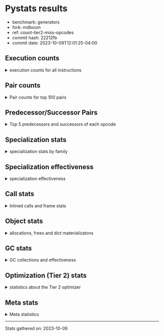 
# Pystats results

- benchmark: generators
- fork: mdboom
- ref: count-tier2-miss-opcodes
- commit hash: 22212fb
- commit date: 2023-10-09T12:01:25-04:00

## Execution counts

<details>
<summary> execution counts for all instructions </summary>

|Name | Count | Self | Cumulative | Miss ratio | 
|---|---:|---:|---:|---:|
| RESUME_CHECK | 418,551,420 | 17.5% | 17.5% | 0.0% |
| YIELD_VALUE | 376,548,780 | 15.8% | 33.3% |  |
| SEND_GEN | 376,548,480 | 15.8% | 49.1% |  |
| JUMP_BACKWARD_NO_INTERRUPT | 352,548,180 | 14.8% | 63.8% |  |
| LOAD_FAST | 138,007,080 | 5.8% | 69.6% |  |
| LOAD_ATTR_INSTANCE_VALUE | 96,002,100 | 4.0% | 73.6% |  |
| POP_TOP | 72,001,560 | 3.0% | 76.6% |  |
| LOAD_CONST | 60,004,200 | 2.5% | 79.1% |  |
| POP_JUMP_IF_FALSE | 60,002,520 | 2.5% | 81.6% |  |
| STORE_FAST | 42,002,340 | 1.8% | 83.4% |  |
| RETURN_CONST | 36,001,920 | 1.5% | 84.9% |  |
| LOAD_FAST_LOAD_FAST | 30,003,000 | 1.3% | 86.2% |  |
| TO_BOOL_NONE | 24,207,680 | 1.0% | 87.2% | 45.2% |
| TO_BOOL_ALWAYS_TRUE | 24,206,720 | 1.0% | 88.2% | 45.2% |
| INTERPRETER_EXIT | 24,001,260 | 1.0% | 89.2% |  |
| RETURN_GENERATOR | 24,000,600 | 1.0% | 90.2% |  |
| END_SEND | 24,000,300 | 1.0% | 91.2% |  |
| GET_YIELD_FROM_ITER | 24,000,300 | 1.0% | 92.2% |  |
| JUMP_BACKWARD | 24,000,240 | 1.0% | 93.2% |  |
| FOR_ITER_GEN | 24,000,240 | 1.0% | 94.2% |  |
| LOAD_GLOBAL_MODULE | 18,002,080 | 0.8% | 95.0% |  |
| STORE_ATTR_INSTANCE_VALUE | 18,001,800 | 0.8% | 95.7% |  |
| LOAD_GLOBAL_BUILTIN | 12,001,680 | 0.5% | 96.2% |  |
| RETURN_VALUE | 12,001,320 | 0.5% | 96.7% |  |
| CALL_LEN | 12,001,320 | 0.5% | 97.2% |  |
| CALL_PY_EXACT_ARGS | 12,001,320 | 0.5% | 97.7% |  |
| COMPARE_OP_INT | 12,001,320 | 0.5% | 98.2% |  |
| BINARY_SLICE | 12,001,200 | 0.5% | 98.7% |  |
| BINARY_OP | 6,002,080 | 0.3% | 99.0% |  |
| BINARY_SUBSCR | 6,002,060 | 0.3% | 99.2% |  |
| EXIT_INIT_CHECK | 6,000,600 | 0.3% | 99.5% |  |
| BINARY_OP_ADD_INT | 6,000,600 | 0.3% | 99.7% |  |
| CALL_ALLOC_AND_ENTER_INIT | 6,000,600 | 0.3% | 100.0% |  |
| CALL | 400 | 0.0% | 100.0% |  |
| CALL_BUILTIN_CLASS | 360 | 0.0% | 100.0% |  |
| GET_ITER | 300 | 0.0% | 100.0% |  |
| PUSH_NULL | 300 | 0.0% | 100.0% |  |
| FOR_ITER_RANGE | 300 | 0.0% | 100.0% |  |
| END_FOR | 240 | 0.0% | 100.0% |  |
| LOAD_GLOBAL | 240 | 0.0% | 100.0% |  |
| LOAD_DEREF | 180 | 0.0% | 100.0% |  |
| LOAD_ATTR_MODULE | 160 | 0.0% | 100.0% |  |
| CALL_FUNCTION_EX | 120 | 0.0% | 100.0% |  |
| COMPARE_OP | 80 | 0.0% | 100.0% |  |
| LOAD_ATTR | 80 | 0.0% | 100.0% |  |
| NOP | 60 | 0.0% | 100.0% |  |
| BUILD_LIST | 60 | 0.0% | 100.0% |  |
| CALL_INTRINSIC_1 | 60 | 0.0% | 100.0% |  |
| COPY_FREE_VARS | 60 | 0.0% | 100.0% |  |
| LIST_EXTEND | 60 | 0.0% | 100.0% |  |
| POP_JUMP_IF_TRUE | 60 | 0.0% | 100.0% |  |
| BINARY_OP_SUBTRACT_FLOAT | 60 | 0.0% | 100.0% |  |


</details>

## Pair counts

<details>
<summary> Pair counts for top 100 pairs </summary>

|Pair | Count | Self | Cumulative | 
|---|---:|---:|---:|
| JUMP_BACKWARD_NO_INTERRUPT SEND_GEN | 352,548,180 | 14.8% | 14.8% |
| YIELD_VALUE YIELD_VALUE | 352,548,180 | 14.8% | 29.5% |
| RESUME_CHECK JUMP_BACKWARD_NO_INTERRUPT | 352,548,180 | 14.8% | 44.3% |
| SEND_GEN RESUME_CHECK | 352,548,180 | 14.8% | 59.0% |
| LOAD_FAST LOAD_ATTR_INSTANCE_VALUE | 96,002,100 | 4.0% | 63.1% |
| POP_TOP LOAD_FAST | 39,729,360 | 1.7% | 64.7% |
| POP_JUMP_IF_FALSE LOAD_FAST | 38,272,740 | 1.6% | 66.3% |
| LOAD_FAST LOAD_CONST | 24,002,520 | 1.0% | 67.3% |
| LOAD_ATTR_INSTANCE_VALUE TO_BOOL_NONE | 24,001,080 | 1.0% | 68.3% |
| TO_BOOL_NONE POP_JUMP_IF_FALSE | 24,001,080 | 1.0% | 69.3% |
| CACHE RETURN_GENERATOR | 24,000,600 | 1.0% | 70.3% |
| POP_TOP RESUME_CHECK | 24,000,600 | 1.0% | 71.3% |
| RETURN_GENERATOR INTERPRETER_EXIT | 24,000,600 | 1.0% | 72.4% |
| LOAD_ATTR_INSTANCE_VALUE YIELD_VALUE | 24,000,600 | 1.0% | 73.4% |
| RESUME_CHECK POP_TOP | 24,000,600 | 1.0% | 74.4% |
| RESUME_CHECK LOAD_FAST | 24,000,600 | 1.0% | 75.4% |
| END_SEND POP_TOP | 24,000,300 | 1.0% | 76.4% |
| GET_YIELD_FROM_ITER LOAD_CONST | 24,000,300 | 1.0% | 77.4% |
| LOAD_CONST SEND_GEN | 24,000,300 | 1.0% | 78.4% |
| RETURN_CONST END_SEND | 24,000,300 | 1.0% | 79.4% |
| LOAD_ATTR_INSTANCE_VALUE GET_YIELD_FROM_ITER | 24,000,300 | 1.0% | 80.4% |
| SEND_GEN POP_TOP | 24,000,300 | 1.0% | 81.4% |
| LOAD_ATTR_INSTANCE_VALUE TO_BOOL_ALWAYS_TRUE | 24,000,120 | 1.0% | 82.4% |
| TO_BOOL_ALWAYS_TRUE POP_JUMP_IF_FALSE | 24,000,120 | 1.0% | 83.4% |
| JUMP_BACKWARD FOR_ITER_GEN | 24,000,000 | 1.0% | 84.4% |
| STORE_FAST JUMP_BACKWARD | 24,000,000 | 1.0% | 85.4% |
| YIELD_VALUE STORE_FAST | 24,000,000 | 1.0% | 86.4% |
| FOR_ITER_GEN RESUME_CHECK | 24,000,000 | 1.0% | 87.4% |
| POP_JUMP_IF_FALSE RETURN_CONST | 21,729,780 | 0.9% | 88.3% |
| LOAD_FAST_LOAD_FAST STORE_ATTR_INSTANCE_VALUE | 18,001,800 | 0.8% | 89.1% |
| STORE_FAST LOAD_FAST | 12,001,620 | 0.5% | 89.6% |
| LOAD_GLOBAL_BUILTIN LOAD_FAST | 12,001,380 | 0.5% | 90.1% |
| RESUME_CHECK LOAD_GLOBAL_BUILTIN | 12,001,360 | 0.5% | 90.6% |
| LOAD_CONST COMPARE_OP_INT | 12,001,320 | 0.5% | 91.1% |
| LOAD_FAST CALL_LEN | 12,001,320 | 0.5% | 91.6% |
| CALL_LEN STORE_FAST | 12,001,320 | 0.5% | 92.1% |
| CALL_PY_EXACT_ARGS RESUME_CHECK | 12,001,320 | 0.5% | 92.6% |
| COMPARE_OP_INT POP_JUMP_IF_FALSE | 12,001,320 | 0.5% | 93.1% |
| BINARY_SLICE CALL_PY_EXACT_ARGS | 12,001,200 | 0.5% | 93.6% |
| STORE_ATTR_INSTANCE_VALUE LOAD_FAST_LOAD_FAST | 12,001,200 | 0.5% | 94.1% |
| POP_TOP RETURN_CONST | 8,271,540 | 0.3% | 94.5% |
| STORE_FAST LOAD_GLOBAL_MODULE | 6,000,680 | 0.3% | 94.7% |
| RETURN_VALUE RETURN_VALUE | 6,000,660 | 0.3% | 95.0% |
| BINARY_SUBSCR LOAD_GLOBAL_MODULE | 6,000,600 | 0.3% | 95.2% |
| EXIT_INIT_CHECK RETURN_VALUE | 6,000,600 | 0.3% | 95.5% |
| BINARY_OP STORE_FAST | 6,000,600 | 0.3% | 95.7% |
| LOAD_CONST BINARY_SLICE | 6,000,600 | 0.3% | 96.0% |
| LOAD_CONST BINARY_OP | 6,000,600 | 0.3% | 96.2% |
| LOAD_CONST LOAD_FAST | 6,000,600 | 0.3% | 96.5% |
| LOAD_CONST BINARY_OP_ADD_INT | 6,000,600 | 0.3% | 96.7% |
| LOAD_FAST BINARY_SLICE | 6,000,600 | 0.3% | 97.0% |
| LOAD_FAST_LOAD_FAST BINARY_SUBSCR | 6,000,600 | 0.3% | 97.2% |
| LOAD_FAST_LOAD_FAST LOAD_CONST | 6,000,600 | 0.3% | 97.5% |
| RETURN_CONST EXIT_INIT_CHECK | 6,000,600 | 0.3% | 97.7% |
| BINARY_OP_ADD_INT LOAD_CONST | 6,000,600 | 0.3% | 98.0% |
| CALL_ALLOC_AND_ENTER_INIT RESUME_CHECK | 6,000,600 | 0.3% | 98.2% |
| LOAD_GLOBAL_MODULE LOAD_FAST | 6,000,600 | 0.3% | 98.5% |
| LOAD_GLOBAL_MODULE LOAD_FAST_LOAD_FAST | 6,000,600 | 0.3% | 98.7% |
| LOAD_GLOBAL_MODULE LOAD_GLOBAL_MODULE | 6,000,600 | 0.3% | 99.0% |
| RESUME_CHECK LOAD_FAST_LOAD_FAST | 6,000,600 | 0.3% | 99.2% |
| STORE_ATTR_INSTANCE_VALUE RETURN_CONST | 6,000,600 | 0.3% | 99.5% |
| RETURN_CONST CALL_ALLOC_AND_ENTER_INIT | 3,932,580 | 0.2% | 99.6% |
| RETURN_VALUE LOAD_FAST_LOAD_FAST | 3,932,460 | 0.2% | 99.8% |
| RETURN_CONST LOAD_FAST_LOAD_FAST | 2,068,140 | 0.1% | 99.9% |
| RETURN_VALUE CALL_ALLOC_AND_ENTER_INIT | 2,068,020 | 0.1% | 100.0% |
| TO_BOOL_ALWAYS_TRUE TO_BOOL_NONE | 206,600 | 0.0% | 100.0% |
| TO_BOOL_NONE TO_BOOL_ALWAYS_TRUE | 206,600 | 0.0% | 100.0% |
| BINARY_SUBSCR BINARY_SUBSCR | 1,460 | 0.0% | 100.0% |
| BINARY_OP BINARY_OP | 1,460 | 0.0% | 100.0% |
| CACHE RESUME_CHECK | 600 | 0.0% | 100.0% |
| YIELD_VALUE INTERPRETER_EXIT | 600 | 0.0% | 100.0% |
| LOAD_FAST GET_ITER | 300 | 0.0% | 100.0% |
| END_FOR JUMP_BACKWARD | 240 | 0.0% | 100.0% |
| GET_ITER FOR_ITER_GEN | 240 | 0.0% | 100.0% |
| JUMP_BACKWARD FOR_ITER_RANGE | 240 | 0.0% | 100.0% |
| RETURN_CONST END_FOR | 240 | 0.0% | 100.0% |
| FOR_ITER_GEN POP_TOP | 240 | 0.0% | 100.0% |
| FOR_ITER_RANGE STORE_FAST | 240 | 0.0% | 100.0% |
| PUSH_NULL CALL | 180 | 0.0% | 100.0% |
| LOAD_GLOBAL_BUILTIN LOAD_CONST | 180 | 0.0% | 100.0% |
| LOAD_ATTR_MODULE PUSH_NULL | 160 | 0.0% | 100.0% |
| PUSH_NULL LOAD_FAST | 120 | 0.0% | 100.0% |
| CALL CALL_BUILTIN_CLASS | 120 | 0.0% | 100.0% |
| LOAD_CONST CALL_BUILTIN_CLASS | 120 | 0.0% | 100.0% |
| LOAD_DEREF PUSH_NULL | 120 | 0.0% | 100.0% |
| LOAD_GLOBAL LOAD_GLOBAL_BUILTIN | 120 | 0.0% | 100.0% |
| LOAD_GLOBAL LOAD_GLOBAL_MODULE | 100 | 0.0% | 100.0% |
| LOAD_GLOBAL_MODULE LOAD_ATTR_MODULE | 100 | 0.0% | 100.0% |
| CALL_BUILTIN_CLASS CALL_PY_EXACT_ARGS | 80 | 0.0% | 100.0% |
| LOAD_GLOBAL_MODULE LOAD_GLOBAL_BUILTIN | 80 | 0.0% | 100.0% |
| CACHE POP_TOP | 60 | 0.0% | 100.0% |
| GET_ITER FOR_ITER_RANGE | 60 | 0.0% | 100.0% |
| NOP LOAD_DEREF | 60 | 0.0% | 100.0% |
| POP_TOP NOP | 60 | 0.0% | 100.0% |
| RETURN_VALUE STORE_FAST | 60 | 0.0% | 100.0% |
| BUILD_LIST LOAD_DEREF | 60 | 0.0% | 100.0% |
| CALL POP_TOP | 60 | 0.0% | 100.0% |
| CALL CALL | 60 | 0.0% | 100.0% |
| CALL LOAD_FAST | 60 | 0.0% | 100.0% |
| CALL STORE_FAST | 60 | 0.0% | 100.0% |


</details>

## Predecessor/Successor Pairs

<details>
<summary> Top 5 predecessors and successors of each opcode </summary>

### BINARY_SLICE

<details>
<summary> Successors and predecessors for BINARY_SLICE </summary>

|Predecessors | Count | Percentage | 
|---|---:|---:|
| LOAD_CONST | 6,000,600 | 50.0% |
| LOAD_FAST | 6,000,600 | 50.0% |

|Successors | Count | Percentage | 
|---|---:|---:|
| CALL_PY_EXACT_ARGS | 12,001,200 | 100.0% |


</details>

### CACHE

<details>
<summary> Successors and predecessors for CACHE </summary>

|Successors | Count | Percentage | 
|---|---:|---:|
| RETURN_GENERATOR | 24,000,600 | 100.0% |
| RESUME_CHECK | 600 | 0.0% |
| POP_TOP | 60 | 0.0% |


</details>

### BINARY_SUBSCR

<details>
<summary> Successors and predecessors for BINARY_SUBSCR </summary>

|Predecessors | Count | Percentage | 
|---|---:|---:|
| LOAD_FAST_LOAD_FAST | 6,000,600 | 100.0% |
| BINARY_SUBSCR | 1,460 | 0.0% |

|Successors | Count | Percentage | 
|---|---:|---:|
| LOAD_GLOBAL_MODULE | 6,000,600 | 100.0% |
| BINARY_SUBSCR | 1,460 | 0.0% |


</details>

### END_FOR

<details>
<summary> Successors and predecessors for END_FOR </summary>

|Predecessors | Count | Percentage | 
|---|---:|---:|
| RETURN_CONST | 240 | 100.0% |

|Successors | Count | Percentage | 
|---|---:|---:|
| JUMP_BACKWARD | 240 | 100.0% |


</details>

### END_SEND

<details>
<summary> Successors and predecessors for END_SEND </summary>

|Predecessors | Count | Percentage | 
|---|---:|---:|
| RETURN_CONST | 24,000,300 | 100.0% |

|Successors | Count | Percentage | 
|---|---:|---:|
| POP_TOP | 24,000,300 | 100.0% |


</details>

### EXIT_INIT_CHECK

<details>
<summary> Successors and predecessors for EXIT_INIT_CHECK </summary>

|Predecessors | Count | Percentage | 
|---|---:|---:|
| RETURN_CONST | 6,000,600 | 100.0% |

|Successors | Count | Percentage | 
|---|---:|---:|
| RETURN_VALUE | 6,000,600 | 100.0% |


</details>

### GET_ITER

<details>
<summary> Successors and predecessors for GET_ITER </summary>

|Predecessors | Count | Percentage | 
|---|---:|---:|
| LOAD_FAST | 300 | 100.0% |

|Successors | Count | Percentage | 
|---|---:|---:|
| FOR_ITER_GEN | 240 | 80.0% |
| FOR_ITER_RANGE | 60 | 20.0% |


</details>

### GET_YIELD_FROM_ITER

<details>
<summary> Successors and predecessors for GET_YIELD_FROM_ITER </summary>

|Predecessors | Count | Percentage | 
|---|---:|---:|
| LOAD_ATTR_INSTANCE_VALUE | 24,000,300 | 100.0% |

|Successors | Count | Percentage | 
|---|---:|---:|
| LOAD_CONST | 24,000,300 | 100.0% |


</details>

### INTERPRETER_EXIT

<details>
<summary> Successors and predecessors for INTERPRETER_EXIT </summary>

|Predecessors | Count | Percentage | 
|---|---:|---:|
| RETURN_GENERATOR | 24,000,600 | 100.0% |
| YIELD_VALUE | 600 | 0.0% |
| RETURN_CONST | 60 | 0.0% |


</details>

### NOP

<details>
<summary> Successors and predecessors for NOP </summary>

|Predecessors | Count | Percentage | 
|---|---:|---:|
| POP_TOP | 60 | 100.0% |

|Successors | Count | Percentage | 
|---|---:|---:|
| LOAD_DEREF | 60 | 100.0% |


</details>

### POP_TOP

<details>
<summary> Successors and predecessors for POP_TOP </summary>

|Predecessors | Count | Percentage | 
|---|---:|---:|
| RESUME_CHECK | 24,000,600 | 33.3% |
| END_SEND | 24,000,300 | 33.3% |
| SEND_GEN | 24,000,300 | 33.3% |
| FOR_ITER_GEN | 240 | 0.0% |
| CACHE | 60 | 0.0% |

|Successors | Count | Percentage | 
|---|---:|---:|
| LOAD_FAST | 39,729,360 | 55.2% |
| RESUME_CHECK | 24,000,600 | 33.3% |
| RETURN_CONST | 8,271,540 | 11.5% |
| NOP | 60 | 0.0% |


</details>

### PUSH_NULL

<details>
<summary> Successors and predecessors for PUSH_NULL </summary>

|Predecessors | Count | Percentage | 
|---|---:|---:|
| LOAD_ATTR_MODULE | 160 | 53.3% |
| LOAD_DEREF | 120 | 40.0% |
| LOAD_ATTR | 20 | 6.7% |

|Successors | Count | Percentage | 
|---|---:|---:|
| CALL | 180 | 60.0% |
| LOAD_FAST | 120 | 40.0% |


</details>

### RETURN_GENERATOR

<details>
<summary> Successors and predecessors for RETURN_GENERATOR </summary>

|Predecessors | Count | Percentage | 
|---|---:|---:|
| CACHE | 24,000,600 | 100.0% |

|Successors | Count | Percentage | 
|---|---:|---:|
| INTERPRETER_EXIT | 24,000,600 | 100.0% |


</details>

### RETURN_VALUE

<details>
<summary> Successors and predecessors for RETURN_VALUE </summary>

|Predecessors | Count | Percentage | 
|---|---:|---:|
| RETURN_VALUE | 6,000,660 | 50.0% |
| EXIT_INIT_CHECK | 6,000,600 | 50.0% |
| BINARY_OP_SUBTRACT_FLOAT | 60 | 0.0% |

|Successors | Count | Percentage | 
|---|---:|---:|
| RETURN_VALUE | 6,000,660 | 50.0% |
| LOAD_FAST_LOAD_FAST | 3,932,460 | 32.8% |
| CALL_ALLOC_AND_ENTER_INIT | 2,068,020 | 17.2% |
| STORE_FAST | 60 | 0.0% |
| LOAD_GLOBAL | 40 | 0.0% |


</details>

### BINARY_OP

<details>
<summary> Successors and predecessors for BINARY_OP </summary>

|Predecessors | Count | Percentage | 
|---|---:|---:|
| LOAD_CONST | 6,000,600 | 100.0% |
| BINARY_OP | 1,460 | 0.0% |
| LOAD_FAST | 20 | 0.0% |

|Successors | Count | Percentage | 
|---|---:|---:|
| STORE_FAST | 6,000,600 | 100.0% |
| BINARY_OP | 1,460 | 0.0% |
| BINARY_OP_SUBTRACT_FLOAT | 20 | 0.0% |


</details>

### BUILD_LIST

<details>
<summary> Successors and predecessors for BUILD_LIST </summary>

|Predecessors | Count | Percentage | 
|---|---:|---:|
| LOAD_FAST | 60 | 100.0% |

|Successors | Count | Percentage | 
|---|---:|---:|
| LOAD_DEREF | 60 | 100.0% |


</details>

### CALL

<details>
<summary> Successors and predecessors for CALL </summary>

|Predecessors | Count | Percentage | 
|---|---:|---:|
| PUSH_NULL | 180 | 45.0% |
| CALL | 60 | 15.0% |
| LOAD_CONST | 60 | 15.0% |
| CALL_BUILTIN_CLASS | 60 | 15.0% |
| RETURN_VALUE | 20 | 5.0% |

|Successors | Count | Percentage | 
|---|---:|---:|
| CALL_BUILTIN_CLASS | 120 | 30.0% |
| POP_TOP | 60 | 15.0% |
| CALL | 60 | 15.0% |
| LOAD_FAST | 60 | 15.0% |
| STORE_FAST | 60 | 15.0% |


</details>

### CALL_FUNCTION_EX

<details>
<summary> Successors and predecessors for CALL_FUNCTION_EX </summary>

|Predecessors | Count | Percentage | 
|---|---:|---:|
| CALL_INTRINSIC_1 | 60 | 50.0% |
| LOAD_FAST | 60 | 50.0% |

|Successors | Count | Percentage | 
|---|---:|---:|
| COPY_FREE_VARS | 60 | 50.0% |
| RESUME_CHECK | 60 | 50.0% |


</details>

### CALL_INTRINSIC_1

<details>
<summary> Successors and predecessors for CALL_INTRINSIC_1 </summary>

|Predecessors | Count | Percentage | 
|---|---:|---:|
| LIST_EXTEND | 60 | 100.0% |

|Successors | Count | Percentage | 
|---|---:|---:|
| CALL_FUNCTION_EX | 60 | 100.0% |


</details>

### COMPARE_OP

<details>
<summary> Successors and predecessors for COMPARE_OP </summary>

|Predecessors | Count | Percentage | 
|---|---:|---:|
| CALL_BUILTIN_CLASS | 60 | 75.0% |
| COMPARE_OP | 20 | 25.0% |

|Successors | Count | Percentage | 
|---|---:|---:|
| POP_JUMP_IF_TRUE | 60 | 75.0% |
| COMPARE_OP | 20 | 25.0% |


</details>

### COPY_FREE_VARS

<details>
<summary> Successors and predecessors for COPY_FREE_VARS </summary>

|Predecessors | Count | Percentage | 
|---|---:|---:|
| CALL_FUNCTION_EX | 60 | 100.0% |

|Successors | Count | Percentage | 
|---|---:|---:|
| RESUME_CHECK | 60 | 100.0% |


</details>

### JUMP_BACKWARD

<details>
<summary> Successors and predecessors for JUMP_BACKWARD </summary>

|Predecessors | Count | Percentage | 
|---|---:|---:|
| STORE_FAST | 24,000,000 | 100.0% |
| END_FOR | 240 | 0.0% |

|Successors | Count | Percentage | 
|---|---:|---:|
| FOR_ITER_GEN | 24,000,000 | 100.0% |
| FOR_ITER_RANGE | 240 | 0.0% |


</details>

### JUMP_BACKWARD_NO_INTERRUPT

<details>
<summary> Successors and predecessors for JUMP_BACKWARD_NO_INTERRUPT </summary>

|Predecessors | Count | Percentage | 
|---|---:|---:|
| RESUME_CHECK | 352,548,180 | 100.0% |

|Successors | Count | Percentage | 
|---|---:|---:|
| SEND_GEN | 352,548,180 | 100.0% |


</details>

### LIST_EXTEND

<details>
<summary> Successors and predecessors for LIST_EXTEND </summary>

|Predecessors | Count | Percentage | 
|---|---:|---:|
| LOAD_DEREF | 60 | 100.0% |

|Successors | Count | Percentage | 
|---|---:|---:|
| CALL_INTRINSIC_1 | 60 | 100.0% |


</details>

### LOAD_ATTR

<details>
<summary> Successors and predecessors for LOAD_ATTR </summary>

|Predecessors | Count | Percentage | 
|---|---:|---:|
| LOAD_GLOBAL_MODULE | 60 | 75.0% |
| LOAD_GLOBAL | 20 | 25.0% |

|Successors | Count | Percentage | 
|---|---:|---:|
| LOAD_ATTR_MODULE | 60 | 75.0% |
| PUSH_NULL | 20 | 25.0% |


</details>

### LOAD_CONST

<details>
<summary> Successors and predecessors for LOAD_CONST </summary>

|Predecessors | Count | Percentage | 
|---|---:|---:|
| LOAD_FAST | 24,002,520 | 40.0% |
| GET_YIELD_FROM_ITER | 24,000,300 | 40.0% |
| LOAD_FAST_LOAD_FAST | 6,000,600 | 10.0% |
| BINARY_OP_ADD_INT | 6,000,600 | 10.0% |
| LOAD_GLOBAL_BUILTIN | 180 | 0.0% |

|Successors | Count | Percentage | 
|---|---:|---:|
| SEND_GEN | 24,000,300 | 40.0% |
| COMPARE_OP_INT | 12,001,320 | 20.0% |
| BINARY_SLICE | 6,000,600 | 10.0% |
| BINARY_OP | 6,000,600 | 10.0% |
| LOAD_FAST | 6,000,600 | 10.0% |


</details>

### LOAD_DEREF

<details>
<summary> Successors and predecessors for LOAD_DEREF </summary>

|Predecessors | Count | Percentage | 
|---|---:|---:|
| NOP | 60 | 33.3% |
| BUILD_LIST | 60 | 33.3% |
| RESUME_CHECK | 60 | 33.3% |

|Successors | Count | Percentage | 
|---|---:|---:|
| PUSH_NULL | 120 | 66.7% |
| LIST_EXTEND | 60 | 33.3% |


</details>

### LOAD_FAST

<details>
<summary> Successors and predecessors for LOAD_FAST </summary>

|Predecessors | Count | Percentage | 
|---|---:|---:|
| POP_TOP | 39,729,360 | 28.8% |
| POP_JUMP_IF_FALSE | 38,272,740 | 27.7% |
| RESUME_CHECK | 24,000,600 | 17.4% |
| STORE_FAST | 12,001,620 | 8.7% |
| LOAD_GLOBAL_BUILTIN | 12,001,380 | 8.7% |

|Successors | Count | Percentage | 
|---|---:|---:|
| LOAD_ATTR_INSTANCE_VALUE | 96,002,100 | 69.6% |
| LOAD_CONST | 24,002,520 | 17.4% |
| CALL_LEN | 12,001,320 | 8.7% |
| BINARY_SLICE | 6,000,600 | 4.3% |
| GET_ITER | 300 | 0.0% |


</details>

### LOAD_FAST_LOAD_FAST

<details>
<summary> Successors and predecessors for LOAD_FAST_LOAD_FAST </summary>

|Predecessors | Count | Percentage | 
|---|---:|---:|
| STORE_ATTR_INSTANCE_VALUE | 12,001,200 | 40.0% |
| LOAD_GLOBAL_MODULE | 6,000,600 | 20.0% |
| RESUME_CHECK | 6,000,600 | 20.0% |
| RETURN_VALUE | 3,932,460 | 13.1% |
| RETURN_CONST | 2,068,140 | 6.9% |

|Successors | Count | Percentage | 
|---|---:|---:|
| STORE_ATTR_INSTANCE_VALUE | 18,001,800 | 60.0% |
| BINARY_SUBSCR | 6,000,600 | 20.0% |
| LOAD_CONST | 6,000,600 | 20.0% |


</details>

### LOAD_GLOBAL

<details>
<summary> Successors and predecessors for LOAD_GLOBAL </summary>

|Predecessors | Count | Percentage | 
|---|---:|---:|
| RETURN_VALUE | 40 | 16.7% |
| STORE_FAST | 40 | 16.7% |
| LOAD_GLOBAL_BUILTIN | 40 | 16.7% |
| LOAD_GLOBAL_MODULE | 40 | 16.7% |
| POP_JUMP_IF_TRUE | 20 | 8.3% |

|Successors | Count | Percentage | 
|---|---:|---:|
| LOAD_GLOBAL_BUILTIN | 120 | 50.0% |
| LOAD_GLOBAL_MODULE | 100 | 41.7% |
| LOAD_ATTR | 20 | 8.3% |


</details>

### POP_JUMP_IF_FALSE

<details>
<summary> Successors and predecessors for POP_JUMP_IF_FALSE </summary>

|Predecessors | Count | Percentage | 
|---|---:|---:|
| TO_BOOL_NONE | 24,001,080 | 40.0% |
| TO_BOOL_ALWAYS_TRUE | 24,000,120 | 40.0% |
| COMPARE_OP_INT | 12,001,320 | 20.0% |

|Successors | Count | Percentage | 
|---|---:|---:|
| LOAD_FAST | 38,272,740 | 63.8% |
| RETURN_CONST | 21,729,780 | 36.2% |


</details>

### POP_JUMP_IF_TRUE

<details>
<summary> Successors and predecessors for POP_JUMP_IF_TRUE </summary>

|Predecessors | Count | Percentage | 
|---|---:|---:|
| COMPARE_OP | 60 | 100.0% |

|Successors | Count | Percentage | 
|---|---:|---:|
| LOAD_GLOBAL_BUILTIN | 40 | 66.7% |
| LOAD_GLOBAL | 20 | 33.3% |


</details>

### RETURN_CONST

<details>
<summary> Successors and predecessors for RETURN_CONST </summary>

|Predecessors | Count | Percentage | 
|---|---:|---:|
| POP_JUMP_IF_FALSE | 21,729,780 | 60.4% |
| POP_TOP | 8,271,540 | 23.0% |
| STORE_ATTR_INSTANCE_VALUE | 6,000,600 | 16.7% |

|Successors | Count | Percentage | 
|---|---:|---:|
| END_SEND | 24,000,300 | 66.7% |
| EXIT_INIT_CHECK | 6,000,600 | 16.7% |
| CALL_ALLOC_AND_ENTER_INIT | 3,932,580 | 10.9% |
| LOAD_FAST_LOAD_FAST | 2,068,140 | 5.7% |
| END_FOR | 240 | 0.0% |


</details>

### STORE_FAST

<details>
<summary> Successors and predecessors for STORE_FAST </summary>

|Predecessors | Count | Percentage | 
|---|---:|---:|
| YIELD_VALUE | 24,000,000 | 57.1% |
| CALL_LEN | 12,001,320 | 28.6% |
| BINARY_OP | 6,000,600 | 14.3% |
| FOR_ITER_RANGE | 240 | 0.0% |
| RETURN_VALUE | 60 | 0.0% |

|Successors | Count | Percentage | 
|---|---:|---:|
| JUMP_BACKWARD | 24,000,000 | 57.1% |
| LOAD_FAST | 12,001,620 | 28.6% |
| LOAD_GLOBAL_MODULE | 6,000,680 | 14.3% |
| LOAD_GLOBAL | 40 | 0.0% |


</details>

### YIELD_VALUE

<details>
<summary> Successors and predecessors for YIELD_VALUE </summary>

|Predecessors | Count | Percentage | 
|---|---:|---:|
| YIELD_VALUE | 352,548,180 | 93.6% |
| LOAD_ATTR_INSTANCE_VALUE | 24,000,600 | 6.4% |

|Successors | Count | Percentage | 
|---|---:|---:|
| YIELD_VALUE | 352,548,180 | 93.6% |
| STORE_FAST | 24,000,000 | 6.4% |
| INTERPRETER_EXIT | 600 | 0.0% |


</details>

### BINARY_OP_ADD_INT

<details>
<summary> Successors and predecessors for BINARY_OP_ADD_INT </summary>

|Predecessors | Count | Percentage | 
|---|---:|---:|
| LOAD_CONST | 6,000,600 | 100.0% |

|Successors | Count | Percentage | 
|---|---:|---:|
| LOAD_CONST | 6,000,600 | 100.0% |


</details>

### BINARY_OP_SUBTRACT_FLOAT

<details>
<summary> Successors and predecessors for BINARY_OP_SUBTRACT_FLOAT </summary>

|Predecessors | Count | Percentage | 
|---|---:|---:|
| LOAD_FAST | 40 | 66.7% |
| BINARY_OP | 20 | 33.3% |

|Successors | Count | Percentage | 
|---|---:|---:|
| RETURN_VALUE | 60 | 100.0% |


</details>

### CALL_ALLOC_AND_ENTER_INIT

<details>
<summary> Successors and predecessors for CALL_ALLOC_AND_ENTER_INIT </summary>

|Predecessors | Count | Percentage | 
|---|---:|---:|
| RETURN_CONST | 3,932,580 | 65.5% |
| RETURN_VALUE | 2,068,020 | 34.5% |

|Successors | Count | Percentage | 
|---|---:|---:|
| RESUME_CHECK | 6,000,600 | 100.0% |


</details>

### CALL_BUILTIN_CLASS

<details>
<summary> Successors and predecessors for CALL_BUILTIN_CLASS </summary>

|Predecessors | Count | Percentage | 
|---|---:|---:|
| CALL | 120 | 33.3% |
| LOAD_CONST | 120 | 33.3% |
| RETURN_VALUE | 40 | 11.1% |
| LOAD_FAST | 40 | 11.1% |
| CALL_BUILTIN_CLASS | 40 | 11.1% |

|Successors | Count | Percentage | 
|---|---:|---:|
| CALL_PY_EXACT_ARGS | 80 | 22.2% |
| CALL | 60 | 16.7% |
| COMPARE_OP | 60 | 16.7% |
| STORE_FAST | 60 | 16.7% |
| CALL_BUILTIN_CLASS | 40 | 11.1% |


</details>

### CALL_LEN

<details>
<summary> Successors and predecessors for CALL_LEN </summary>

|Predecessors | Count | Percentage | 
|---|---:|---:|
| LOAD_FAST | 12,001,320 | 100.0% |

|Successors | Count | Percentage | 
|---|---:|---:|
| STORE_FAST | 12,001,320 | 100.0% |


</details>

### CALL_PY_EXACT_ARGS

<details>
<summary> Successors and predecessors for CALL_PY_EXACT_ARGS </summary>

|Predecessors | Count | Percentage | 
|---|---:|---:|
| BINARY_SLICE | 12,001,200 | 100.0% |
| CALL_BUILTIN_CLASS | 80 | 0.0% |
| CALL | 40 | 0.0% |

|Successors | Count | Percentage | 
|---|---:|---:|
| RESUME_CHECK | 12,001,320 | 100.0% |


</details>

### COMPARE_OP_INT

<details>
<summary> Successors and predecessors for COMPARE_OP_INT </summary>

|Predecessors | Count | Percentage | 
|---|---:|---:|
| LOAD_CONST | 12,001,320 | 100.0% |

|Successors | Count | Percentage | 
|---|---:|---:|
| POP_JUMP_IF_FALSE | 12,001,320 | 100.0% |


</details>

### FOR_ITER_GEN

<details>
<summary> Successors and predecessors for FOR_ITER_GEN </summary>

|Predecessors | Count | Percentage | 
|---|---:|---:|
| JUMP_BACKWARD | 24,000,000 | 100.0% |
| GET_ITER | 240 | 0.0% |

|Successors | Count | Percentage | 
|---|---:|---:|
| RESUME_CHECK | 24,000,000 | 100.0% |
| POP_TOP | 240 | 0.0% |


</details>

### FOR_ITER_RANGE

<details>
<summary> Successors and predecessors for FOR_ITER_RANGE </summary>

|Predecessors | Count | Percentage | 
|---|---:|---:|
| JUMP_BACKWARD | 240 | 80.0% |
| GET_ITER | 60 | 20.0% |

|Successors | Count | Percentage | 
|---|---:|---:|
| STORE_FAST | 240 | 80.0% |
| LOAD_GLOBAL_MODULE | 40 | 13.3% |
| LOAD_GLOBAL | 20 | 6.7% |


</details>

### LOAD_ATTR_INSTANCE_VALUE

<details>
<summary> Successors and predecessors for LOAD_ATTR_INSTANCE_VALUE </summary>

|Predecessors | Count | Percentage | 
|---|---:|---:|
| LOAD_FAST | 96,002,100 | 100.0% |

|Successors | Count | Percentage | 
|---|---:|---:|
| TO_BOOL_NONE | 24,001,080 | 25.0% |
| YIELD_VALUE | 24,000,600 | 25.0% |
| GET_YIELD_FROM_ITER | 24,000,300 | 25.0% |
| TO_BOOL_ALWAYS_TRUE | 24,000,120 | 25.0% |


</details>

### LOAD_ATTR_MODULE

<details>
<summary> Successors and predecessors for LOAD_ATTR_MODULE </summary>

|Predecessors | Count | Percentage | 
|---|---:|---:|
| LOAD_GLOBAL_MODULE | 100 | 62.5% |
| LOAD_ATTR | 60 | 37.5% |

|Successors | Count | Percentage | 
|---|---:|---:|
| PUSH_NULL | 160 | 100.0% |


</details>

### LOAD_GLOBAL_BUILTIN

<details>
<summary> Successors and predecessors for LOAD_GLOBAL_BUILTIN </summary>

|Predecessors | Count | Percentage | 
|---|---:|---:|
| RESUME_CHECK | 12,001,360 | 100.0% |
| LOAD_GLOBAL | 120 | 0.0% |
| LOAD_GLOBAL_MODULE | 80 | 0.0% |
| POP_JUMP_IF_TRUE | 40 | 0.0% |
| CALL_BUILTIN_CLASS | 40 | 0.0% |

|Successors | Count | Percentage | 
|---|---:|---:|
| LOAD_FAST | 12,001,380 | 100.0% |
| LOAD_CONST | 180 | 0.0% |
| LOAD_GLOBAL | 40 | 0.0% |
| LOAD_GLOBAL_BUILTIN | 40 | 0.0% |
| LOAD_GLOBAL_MODULE | 40 | 0.0% |


</details>

### LOAD_GLOBAL_MODULE

<details>
<summary> Successors and predecessors for LOAD_GLOBAL_MODULE </summary>

|Predecessors | Count | Percentage | 
|---|---:|---:|
| STORE_FAST | 6,000,680 | 33.3% |
| BINARY_SUBSCR | 6,000,600 | 33.3% |
| LOAD_GLOBAL_MODULE | 6,000,600 | 33.3% |
| LOAD_GLOBAL | 100 | 0.0% |
| FOR_ITER_RANGE | 40 | 0.0% |

|Successors | Count | Percentage | 
|---|---:|---:|
| LOAD_FAST | 6,000,600 | 33.3% |
| LOAD_FAST_LOAD_FAST | 6,000,600 | 33.3% |
| LOAD_GLOBAL_MODULE | 6,000,600 | 33.3% |
| LOAD_ATTR_MODULE | 100 | 0.0% |
| LOAD_GLOBAL_BUILTIN | 80 | 0.0% |


</details>

### RESUME_CHECK

<details>
<summary> Successors and predecessors for RESUME_CHECK </summary>

|Predecessors | Count | Percentage | 
|---|---:|---:|
| SEND_GEN | 352,548,180 | 84.2% |
| POP_TOP | 24,000,600 | 5.7% |
| FOR_ITER_GEN | 24,000,000 | 5.7% |
| CALL_PY_EXACT_ARGS | 12,001,320 | 2.9% |
| CALL_ALLOC_AND_ENTER_INIT | 6,000,600 | 1.4% |

|Successors | Count | Percentage | 
|---|---:|---:|
| JUMP_BACKWARD_NO_INTERRUPT | 352,548,180 | 84.2% |
| POP_TOP | 24,000,600 | 5.7% |
| LOAD_FAST | 24,000,600 | 5.7% |
| LOAD_GLOBAL_BUILTIN | 12,001,360 | 2.9% |
| LOAD_FAST_LOAD_FAST | 6,000,600 | 1.4% |


</details>

### SEND_GEN

<details>
<summary> Successors and predecessors for SEND_GEN </summary>

|Predecessors | Count | Percentage | 
|---|---:|---:|
| JUMP_BACKWARD_NO_INTERRUPT | 352,548,180 | 93.6% |
| LOAD_CONST | 24,000,300 | 6.4% |

|Successors | Count | Percentage | 
|---|---:|---:|
| RESUME_CHECK | 352,548,180 | 93.6% |
| POP_TOP | 24,000,300 | 6.4% |


</details>

### STORE_ATTR_INSTANCE_VALUE

<details>
<summary> Successors and predecessors for STORE_ATTR_INSTANCE_VALUE </summary>

|Predecessors | Count | Percentage | 
|---|---:|---:|
| LOAD_FAST_LOAD_FAST | 18,001,800 | 100.0% |

|Successors | Count | Percentage | 
|---|---:|---:|
| LOAD_FAST_LOAD_FAST | 12,001,200 | 66.7% |
| RETURN_CONST | 6,000,600 | 33.3% |


</details>

### TO_BOOL_ALWAYS_TRUE

<details>
<summary> Successors and predecessors for TO_BOOL_ALWAYS_TRUE </summary>

|Predecessors | Count | Percentage | 
|---|---:|---:|
| LOAD_ATTR_INSTANCE_VALUE | 24,000,120 | 99.1% |
| TO_BOOL_NONE | 206,600 | 0.9% |

|Successors | Count | Percentage | 
|---|---:|---:|
| POP_JUMP_IF_FALSE | 24,000,120 | 99.1% |
| TO_BOOL_NONE | 206,600 | 0.9% |


</details>

### TO_BOOL_NONE

<details>
<summary> Successors and predecessors for TO_BOOL_NONE </summary>

|Predecessors | Count | Percentage | 
|---|---:|---:|
| LOAD_ATTR_INSTANCE_VALUE | 24,001,080 | 99.1% |
| TO_BOOL_ALWAYS_TRUE | 206,600 | 0.9% |

|Successors | Count | Percentage | 
|---|---:|---:|
| POP_JUMP_IF_FALSE | 24,001,080 | 99.1% |
| TO_BOOL_ALWAYS_TRUE | 206,600 | 0.9% |


</details>


</details>

## Specialization stats

<details>
<summary> specialization stats by family </summary>

### BINARY_OP

<details>
<summary> specialization stats for BINARY_OP family </summary>

|Kind | Count | Ratio | 
|---|---:|---:|
|     deferred | 6,000,600 | 50.0% |
|          hit | 6,000,660 | 50.0% |

| | Count | Ratio | 
|---|---:|---:|
| Success | 20 | 1.4% |
| Failure | 1,460 | 98.6% |

|Failure kind | Count | Ratio | 
|---|---:|---:|
| floor divide | 1,460 | 100.0% |


</details>

### BINARY_SLICE

<details>
<summary> specialization stats for BINARY_SLICE family </summary>


</details>

### BINARY_SUBSCR

<details>
<summary> specialization stats for BINARY_SUBSCR family </summary>

|Kind | Count | Ratio | 
|---|---:|---:|
|     deferred | 6,000,600 | 100.0% |

| | Count | Ratio | 
|---|---:|---:|
| Success | 0 | 0.0% |
| Failure | 1,460 | 100.0% |

|Failure kind | Count | Ratio | 
|---|---:|---:|
| sequence int | 1,460 | 100.0% |


</details>

### CALL

<details>
<summary> specialization stats for CALL family </summary>

|Kind | Count | Ratio | 
|---|---:|---:|
|     deferred | 180 | 0.0% |
|          hit | 30,003,600 | 100.0% |

| | Count | Ratio | 
|---|---:|---:|
| Success | 160 | 72.7% |
| Failure | 60 | 27.3% |

|Failure kind | Count | Ratio | 
|---|---:|---:|
| cfunc noargs | 60 | 100.0% |


</details>

### COMPARE_OP

<details>
<summary> specialization stats for COMPARE_OP family </summary>

|Kind | Count | Ratio | 
|---|---:|---:|
|     deferred | 60 | 0.0% |
|          hit | 12,001,320 | 100.0% |

| | Count | Ratio | 
|---|---:|---:|
| Success | 0 | 0.0% |
| Failure | 20 | 100.0% |

|Failure kind | Count | Ratio | 
|---|---:|---:|
| list | 20 | 100.0% |


</details>

### FOR_ITER

<details>
<summary> specialization stats for FOR_ITER family </summary>

|Kind | Count | Ratio | 
|---|---:|---:|
|          hit | 24,000,540 | 100.0% |


</details>

### JUMP_BACKWARD

<details>
<summary> specialization stats for JUMP_BACKWARD family </summary>


</details>

### LOAD_ATTR

<details>
<summary> specialization stats for LOAD_ATTR family </summary>

|Kind | Count | Ratio | 
|---|---:|---:|
|     deferred | 20 | 0.0% |
|          hit | 96,002,260 | 100.0% |

| | Count | Ratio | 
|---|---:|---:|
| Success | 60 | 100.0% |
| Failure | 0 | 0.0% |


</details>

### LOAD_GLOBAL

<details>
<summary> specialization stats for LOAD_GLOBAL family </summary>

|Kind | Count | Ratio | 
|---|---:|---:|
|     deferred | 20 | 0.0% |
|          hit | 30,003,760 | 100.0% |

| | Count | Ratio | 
|---|---:|---:|
| Success | 220 | 100.0% |
| Failure | 0 | 0.0% |


</details>

### POP_JUMP_IF_FALSE

<details>
<summary> specialization stats for POP_JUMP_IF_FALSE family </summary>


</details>

### POP_JUMP_IF_TRUE

<details>
<summary> specialization stats for POP_JUMP_IF_TRUE family </summary>


</details>

### SEND

<details>
<summary> specialization stats for SEND family </summary>

|Kind | Count | Ratio | 
|---|---:|---:|
|          hit | 376,548,480 | 100.0% |


</details>

### STORE_ATTR

<details>
<summary> specialization stats for STORE_ATTR family </summary>

|Kind | Count | Ratio | 
|---|---:|---:|
|          hit | 18,001,800 | 100.0% |


</details>

### TO_BOOL

<details>
<summary> specialization stats for TO_BOOL family </summary>

|Kind | Count | Ratio | 
|---|---:|---:|
|        deopt | 413,200 | 0.9% |
|          hit | 26,514,620 | 54.8% |
|         miss | 21,899,780 | 45.2% |

| | Count | Ratio | 
|---|---:|---:|
| Success | 413,200 | 100.0% |
| Failure | 0 | 0.0% |


</details>


</details>

## Specialization effectiveness

<details>
<summary> specialization effectiveness </summary>

|Instructions | Count | Ratio | 
|---|---:|---:|
| Basic | 1,221,122,880 | 51.1% |
| Not specialized | 129,917,260 | 5.4% |
| Specialized | 1,037,619,940 | 43.4% |

### Deferred by instruction

<details>
<summary> deferred by instruction </summary>

|Name | Count | Ratio | 
|---|---:|---:|
| RESUME | 368,934,881,474,191,023,800 | 100.0% |
| BINARY_SUBSCR | 6,000,600 | 0.0% |
| BINARY_OP | 6,000,600 | 0.0% |
| CALL | 180 | 0.0% |
| COMPARE_OP | 60 | 0.0% |
| LOAD_ATTR | 20 | 0.0% |
| LOAD_GLOBAL | 20 | 0.0% |
| BINARY_SLICE | 0 | 0.0% |
| STORE_SLICE | 0 | 0.0% |
| CACHE | 0 | 0.0% |


</details>

### Misses by instruction

<details>
<summary> misses by instruction </summary>

|Name | Count | Ratio | 
|---|---:|---:|
| TO_BOOL_NONE | 10,949,980 | 50.0% |
| TO_BOOL_ALWAYS_TRUE | 10,949,800 | 50.0% |
| RESUME | 8,520 | 0.0% |
| RESUME_CHECK | 8,520 | 0.0% |
| CACHE | 0 | 0.0% |
| END_FOR | 0 | 0.0% |
| END_SEND | 0 | 0.0% |
| EXIT_INIT_CHECK | 0 | 0.0% |
| GET_ITER | 0 | 0.0% |
| GET_YIELD_FROM_ITER | 0 | 0.0% |


</details>


</details>

## Call stats

<details>
<summary> Inlined calls and frame stats </summary>

| | Count | Ratio | 
|---|---:|---:|
| Calls to PyEval_EvalDefault | 24,001,260 | 5.4% |
| Calls to Python functions inlined | 418,550,760 | 94.6% |
| Calls via PyEval_EvalFrame (total) | 24,001,260 | 5.4% |
| Calls via PyEval_EvalFrame (vector) | 24,000,600 | 5.4% |
| Calls via PyEval_EvalFrame (generator) | 660 | 0.0% |
| Calls via PyEval_EvalFrame (legacy) | 0 | 0.0% |
| Calls via PyEval_EvalFrame (function vectorcall) | 24,000,600 | 5.4% |
| Calls via PyEval_EvalFrame (build class) | 0 | 0.0% |
| Calls via PyEval_EvalFrame (slot) | 0 | 0.0% |
| Calls via PyEval_EvalFrame (function ex) | 120 | 0.0% |
| Calls via PyEval_EvalFrame (api) | 24,000,600 | 5.4% |
| Calls via PyEval_EvalFrame (method) | 0 | 0.0% |
| Frame objects created | 0 | 0.0% |
| Frames pushed | 48,003,240 | 10.8% |


</details>

## Object stats

<details>
<summary> allocations, frees and dict materializatons </summary>

| | Count | Ratio | 
|---|---:|---:|
| Allocations from freelist | 0 | 0.0% |
| Frees to freelist | 300 |  |
| Allocations | 78,035,460 | 100.0% |
| Allocations to 512 bytes | 78,035,460 | 100.0% |
| Allocations to 4 kbytes | 0 | 0.0% |
| Allocations over 4 kbytes | 0 | 0.0% |
| Frees | 78,035,400 |  |
| New values | 0 |  |
| Interpreter increfs | 384,048,220 | 92.7% |
| Interpreter decrefs | 432,082,560 | 86.7% |
| Increfs | 30,154,480 | 7.3% |
| Decrefs | 66,155,960 | 13.3% |
| Materialize dict (on request) | 0 |  |
| Materialize dict (new key) | 0 |  |
| Materialize dict (too big) | 0 |  |
| Materialize dict (str subclass) | 0 |  |
| Dematerialize dict | 0 |  |
| Method cache hits | 20 |  |
| Method cache misses | 0 |  |
| Method cache collisions | 0 |  |
| Method cache dunder hits | 24,002,120 |  |
| Method cache dunder misses | 0 |  |


</details>

## GC stats

<details>
<summary> GC collections and effectiveness </summary>

|Generation | Collections | Objects collected | Object visits | 
|---:|---:|---:|---:|
| 0 | 7,760 | 0 | 43,469,680 |
| 1 | 700 | 0 | 45,418,680 |
| 2 | 60 | 0 | 36,789,680 |


</details>

## Optimization (Tier 2) stats

<details>
<summary> statistics about the Tier 2 optimizer </summary>

| | Count | Ratio | 
|---|---:|---:|
| Optimization attempts | 0 |  |
| Traces created | 0 |  |
| Traces executed | 0 |  |
| Uops executed | 0 |  |
| Trace stack overflow | 0 |  |
| Trace stack underflow | 0 |  |
| Trace too long | 0 |  |
| Trace too short | 0 |  |
| Inner loop found | 0 |  |
| Recursive call | 0 |  |

### Trace length histogram

<details>
<summary> trace length histogram </summary>

|Range | Count | Ratio | 
|---|---:|---:|
| <= 1 | 0 |  |


</details>

### Optimized trace length histogram

<details>
<summary> optimized trace length histogram </summary>

|Range | Count | Ratio | 
|---|---:|---:|
| <= 1 | 0 |  |


</details>

### Trace run length histogram

<details>
<summary> trace run length histogram </summary>

|Range | Count | Ratio | 
|---|---:|---:|
| <= 1 | 0 |  |


</details>

### Uop execution stats

<details>
<summary> uop execution stats </summary>


</details>

### Unsupported opcodes

<details>
<summary> unsupported opcodes </summary>


</details>


</details>

## Meta stats

<details>
<summary> Meta statistics </summary>

| | Count | 
|---|---:|
| Number of data files | 20 |


</details>

---
Stats gathered on: 2023-10-09
